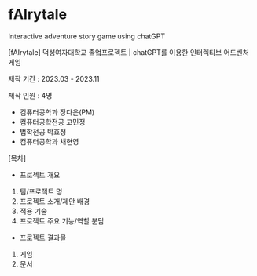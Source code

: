 # fAIrytale
Interactive adventure story game using chatGPT



[fAIrytale] 덕성여자대학교 졸업프로젝트 | chatGPT를 이용한 인터렉티브 어드벤처 게임

제작 기간 : 2023.03 - 2023.11

제작 인원 : 4명
- 컴퓨터공학과 장다은(PM)
- 컴퓨터공학전공 고민정
- 법학전공 박효정
- 컴퓨터공학과 채현영

[목차]

- 프로젝트 개요
1. 팀/프로젝트 명
2. 프로젝트 소개/제안 배경
3. 적용 기술
4. 프로젝트 주요 기능/역할 분담

- 프로젝트 결과물
1. 게임
2. 문서


